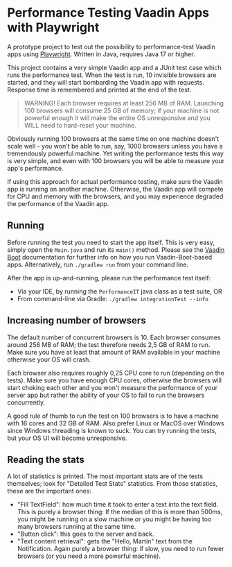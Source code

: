 # Performance Testing Vaadin Apps with Playwright

A prototype project to test out the possibility to performance-test Vaadin apps
using [Playwright](https://playwright.dev/). Written in Java, requires Java 17 or higher.

This project contains a very simple Vaadin app and a JUnit test case which runs the
performance test. When the test is run, 10 invisible browsers are started, and they will start bombarding
the Vaadin app with requests. Response time is remembered and printed at the end of the test.

> WARNING! Each browser requires at least 256 MB of RAM. Launching 100 browsers will
> consume 25 GB of memory; if your machine is not powerful enough it will make the entire OS
> unresponsive and you WILL need to hard-reset your machine.

Obviously running 100 browsers at the same time on one machine doesn't scale well -
you won't be able to run, say, 1000 browsers unless you have a tremendously powerful machine.
Yet writing the performance tests this way is very simple, and even with 100 browsers you will
be able to measure your app's performance.

If using this approach for actual performance testing, make sure the Vaadin app is running on
another machine. Otherwise, the Vaadin app will compete for CPU and memory with the browsers,
and you may experience degraded the performance of the Vaadin app.

## Running

Before running the test you need to start the app itself. This is very easy, simply
open the `Main.java` and run its `main()` method. Please see the [Vaadin Boot](https://github.com/mvysny/vaadin-boot#preparing-environment) documentation
for further info on how you run Vaadin-Boot-based apps. Alternatively,
run `./gradlew run` from your command line.

After the app is up-and-running, please run the performance test itself:

* Via your IDE, by running the `PerformanceIT` java class as a test suite, OR
* From command-line via Gradle: `./gradlew integrationTest --info`

## Increasing number of browsers

The default number of concurrent browsers is 10. Each browser consumes around 256 MB of RAM;
the test therefore needs 2,5 GB of RAM to run. Make sure you have at least that amount of RAM
available in your machine otherwise your OS will crash.

Each browser also requires roughly 0,25 CPU core to run (depending on the tests). Make sure you have enough CPU cores,
otherwise the browsers will start choking each other and you won't measure the performance
of your server app but rather the ability of your OS to fail to run the browsers concurrently.

A good rule of thumb to run the test on 100 browsers is to have a machine with 16 cores and 32 GB of RAM.
Also prefer Linux or MacOS over Windows since Windows threading is known to suck. You can try running the tests,
but your OS UI will become unresponsive.

## Reading the stats

A lot of statistics is printed. The most important stats are of the tests themselves; look
for "Detailed Test Stats" statistics. From those statistics, these are the important ones:

* "Fill TextField": how much time it took to enter a text into the text field. This is purely a browser thing: If the median of this is more than 500ms,
  you might be running on a slow machine or you might be having too many browsers running at the same time.
* "Button click": this goes to the server and back.
* "Text content retrieval": gets the "Hello, Martin" text from the Notification. Again purely a browser thing: if slow,
  you need to run fewer browsers (or you need a more powerful machine).
